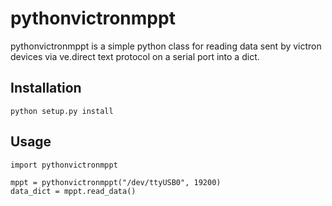 # pythonvictronmppt

pythonvictronmppt is a simple python class for reading data sent by victron devices via ve.direct text protocol on a serial port into a dict.

## Installation

```
python setup.py install
```

## Usage

```
import pythonvictronmppt

mppt = pythonvictronmppt("/dev/ttyUSB0", 19200)
data_dict = mppt.read_data()


```
